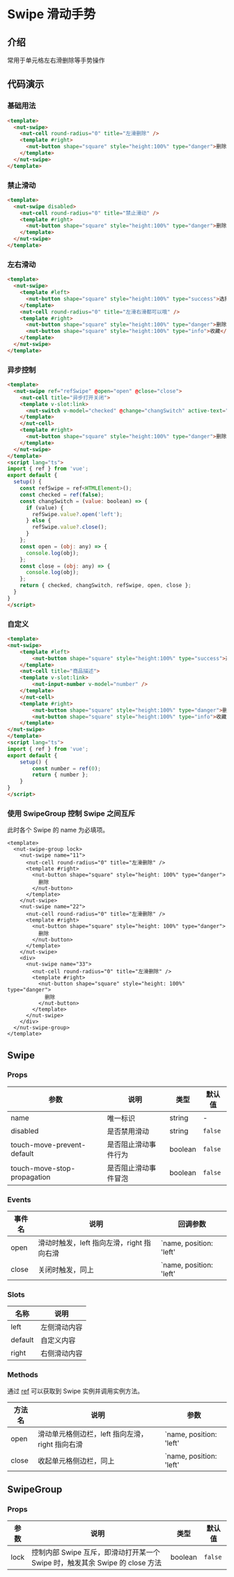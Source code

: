 # Swipe 滑动手势

## 介绍

常用于单元格左右滑删除等手势操作



## 代码演示

### 基础用法



```html
<template>
  <nut-swipe>
    <nut-cell round-radius="0" title="左滑删除" />
    <template #right>
      <nut-button shape="square" style="height:100%" type="danger">删除</nut-button>
    </template>
  </nut-swipe>
</template>
```



### 禁止滑动



```html
<template>
  <nut-swipe disabled>
    <nut-cell round-radius="0" title="禁止滑动" />
    <template #right>
      <nut-button shape="square" style="height:100%" type="danger">删除</nut-button>
    </template>
  </nut-swipe>
</template>
```



### 左右滑动



```html
<template>
  <nut-swipe>
    <template #left>
      <nut-button shape="square" style="height:100%" type="success">选择</nut-button>
    </template>
    <nut-cell round-radius="0" title="左滑右滑都可以哦" />
    <template #right>
      <nut-button shape="square" style="height:100%" type="danger">删除</nut-button>
      <nut-button shape="square" style="height:100%" type="info">收藏</nut-button>
    </template>
  </nut-swipe>
</template>
```



### 异步控制



```html
<template>
  <nut-swipe ref="refSwipe" @open="open" @close="close">
    <nut-cell title="异步打开关闭">
    <template v-slot:link>
      <nut-switch v-model="checked" @change="changSwitch" active-text="开" inactive-text="关" />
    </template>
    </nut-cell>
    <template #right>
      <nut-button shape="square" style="height:100%" type="danger">删除</nut-button>
    </template>
  </nut-swipe>
</template>
<script lang="ts">
import { ref } from 'vue';
export default {
  setup() {
    const refSwipe = ref<HTMLElement>();
    const checked = ref(false);
    const changSwitch = (value: boolean) => {
      if (value) {
        refSwipe.value?.open('left');
      } else {
        refSwipe.value?.close();
      }
    };
    const open = (obj: any) => {
      console.log(obj);
    };
    const close = (obj: any) => {
      console.log(obj);
    };
    return { checked, changSwitch, refSwipe, open, close };
  }
}
</script>
```



### 自定义



```html
<template>
<nut-swipe>
    <template #left>
        <nut-button shape="square" style="height:100%" type="success">选择</nut-button>
    </template>
    <nut-cell title="商品描述">
    <template v-slot:link>
        <nut-input-number v-model="number" />
    </template>
    </nut-cell>
    <template #right>
        <nut-button shape="square" style="height:100%" type="danger">删除</nut-button>
        <nut-button shape="square" style="height:100%" type="info">收藏</nut-button>
    </template>
</nut-swipe>
</template>
<script lang="ts">
import { ref } from 'vue';
export default {
    setup() {
        const number = ref(0);
        return { number };
    }
}
</script>
```

### 使用 SwipeGroup 控制 Swipe 之间互斥

此时各个 Swipe 的 name 为必填项。


```vue
<template>
  <nut-swipe-group lock>
    <nut-swipe name="11">
      <nut-cell round-radius="0" title="左滑删除" />
      <template #right>
        <nut-button shape="square" style="height: 100%" type="danger">
          删除
        </nut-button>
      </template>
    </nut-swipe>
    <nut-swipe name="22">
      <nut-cell round-radius="0" title="左滑删除" />
      <template #right>
        <nut-button shape="square" style="height: 100%" type="danger">
          删除
        </nut-button>
      </template>
    </nut-swipe>
    <div>
      <nut-swipe name="33">
        <nut-cell round-radius="0" title="左滑删除" />
        <template #right>
          <nut-button shape="square" style="height: 100%" type="danger">
            删除
          </nut-button>
        </template>
      </nut-swipe>
    </div>
  </nut-swipe-group>
</template>
```

## Swipe

### Props

| 参数                        | 说明                 | 类型    | 默认值  |
|-----------------------------|----------------------|---------|---------|
| name                        | 唯一标识             | string  | -       |
| disabled                    | 是否禁用滑动         | string  | `false` |
| touch-move-prevent-default  | 是否阻止滑动事件行为 | boolean | `false` |
| touch-move-stop-propagation | 是否阻止滑动事件冒泡 | boolean | `false` |

### Events

| 事件名 | 说明       | 回调参数            |
|--------|------------|---------------------|
| open   | 滑动时触发，left 指向左滑，right 指向右滑 | `name, position: 'left' | 'right'` |
| close  | 关闭时触发，同上 | `name, position: 'left' | 'right'` |

### Slots

| 名称    | 说明         |
|---------|--------------|
| left    | 左侧滑动内容 |
| default | 自定义内容   |
| right   | 右侧滑动内容 |

### Methods

通过 [ref](https://vuejs.org/guide/essentials/template-refs.html) 可以获取到 Swipe 实例并调用实例方法。

| 方法名 | 说明             | 参数                |
|--------|------------------|---------------------|
| open   | 滑动单元格侧边栏，left 指向左滑，right 指向右滑 | `name, position: 'left' | 'right'` |
| close  | 收起单元格侧边栏，同上 | `name, position: 'left' | 'right'` |


## SwipeGroup

### Props

| 参数         | 说明                                                                         | 类型    | 默认值  |
| ------------ | ---------------------------------------------------------------------------- | ------- | ------- |
| lock | 控制内部 Swipe 互斥，即滑动打开某一个 Swipe 时，触发其余 Swipe 的 close 方法 | boolean | `false` |
